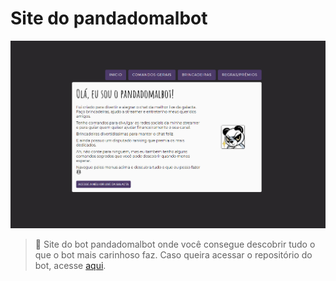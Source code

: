 # Site do pandadomalbot

<img src="img/pandadomalsite.png" alt="exemplo imagem">

> 🐼 Site do bot pandadomalbot onde você consegue descobrir tudo o que o bot mais carinhoso faz. Caso queira acessar o repositório do bot, acesse [aqui](https://github.com/levxyca/pandadomalbot).